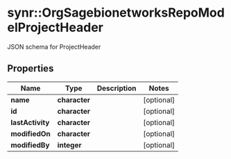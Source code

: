 # synr::OrgSagebionetworksRepoModelProjectHeader

JSON schema for ProjectHeader

## Properties
Name | Type | Description | Notes
------------ | ------------- | ------------- | -------------
**name** | **character** |  | [optional] 
**id** | **character** |  | [optional] 
**lastActivity** | **character** |  | [optional] 
**modifiedOn** | **character** |  | [optional] 
**modifiedBy** | **integer** |  | [optional] 


